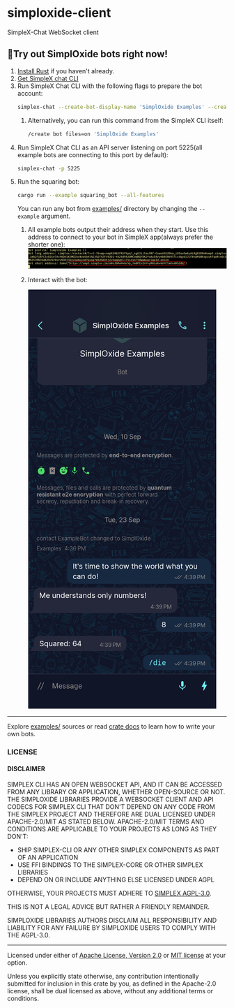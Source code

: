 # simploxide-client

SimpleX-Chat WebSocket client

## 🤖Try out SimplOxide bots right now!

1. [Install Rust](https://www.rust-lang.org/learn/get-started) if you haven't already.
1. [Get SimpleX chat CLI](https://github.com/simplex-chat/simplex-chat/blob/stable/docs/CLI.md#%F0%9F%9A%80-installation)
1. Run SimpleX Chat CLI with the following flags to prepare the bot account:
   ```bash
   simplex-chat --create-bot-display-name 'SimplOxide Examples' --create-bot-allow-files
   ```
    1. Alternatively, you can run this command from the SimpleX CLI itself:
       ```bash
       /create bot files=on 'SimplOxide Examples'
       ```
1. Run SimpleX Chat CLI as an API server listening on port 5225(all example
   bots are connecting to this port by default):
   ```bash
   simplex-chat -p 5225
   ```
1. Run the squaring bot:
   ```bash
   cargo run --example squaring_bot --all-features
   ```
   You can run any bot from [examples/](./examples) directory by changing the
   `--example` argument.
    1. All example bots output their address when they start. Use this address
       to connect to your bot in SimpleX app(always prefer the shorter one):
       ![Addresses Screenshot](./screenshots/addresses.png)
    1. Interact with the bot:

       ![Interactions Screenshot](./screenshots/interactions.png)

----

Explore [examples/](./examples) sources or read [crate
docs](https://docs.rs/simploxide-client/latest/simploxide_client/) to learn
how to write your own bots.

### LICENSE

#### DISCLAIMER

SIMPLEX CLI HAS AN OPEN WEBSOCKET API, AND IT CAN BE ACCESSED FROM ANY LIBRARY
OR APPLICATION, WHETHER OPEN-SOURCE OR NOT. THE SIMPLOXIDE LIBRARIES PROVIDE A
WEBSOCKET CLIENT AND API CODECS FOR SIMPLEX CLI THAT DON'T DEPEND ON ANY CODE
FROM THE SIMPLEX PROJECT AND THEREFORE ARE DUAL LICENSED UNDER APACHE-2.0/MIT
AS STATED BELOW. APACHE-2.0/MIT TERMS AND CONDITIONS ARE APPLICABLE TO YOUR
PROJECTS AS LONG AS THEY DON'T:

- SHIP SIMPLEX-CLI OR ANY OTHER SIMPLEX COMPONENTS AS PART OF AN APPLICATION
- USE FFI BINDINGS TO THE SIMPLEX-CORE OR OTHER SIMPLEX LIBRARIES
- DEPEND ON OR INCLUDE ANYTHING ELSE LICENSED UNDER AGPL

OTHERWISE, YOUR PROJECTS MUST ADHERE TO [SIMPLEX
AGPL-3.0](https://github.com/simplex-chat/simplex-chat/blob/stable/LICENSE).


THIS IS NOT A LEGAL ADVICE BUT RATHER A FRIENDLY REMAINDER.

SIMPLOXIDE LIBRARIES AUTHORS DISCLAIM ALL RESPONSIBILITY AND LIABILITY FOR ANY
FAILURE BY SIMPLOXIDE USERS TO COMPLY WITH THE AGPL-3.0.

---

Licensed under either of [Apache License, Version 2.0](../LICENSE-APACHE) or [MIT
license](../LICENSE-MIT) at your option.

Unless you explicitly state otherwise, any contribution intentionally submitted
for inclusion in this crate by you, as defined in the Apache-2.0 license, shall
be dual licensed as above, without any additional terms or conditions.

